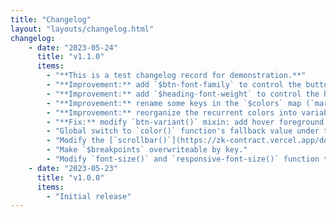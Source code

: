 ```yaml
---
title: "Changelog"
layout: "layouts/changelog.html"
changelog:
    - date: "2023-05-24"
      title: "v1.1.0"
      items:
        - "**This is a test changelog record for demonstration.**"
        - "**Improvement:** add `$btn-font-family` to control the button's font family."
        - "**Improvement:** add `$heading-font-weight` to control the heading's font-weight."
        - "**Improvement:** rename some keys in the `$colors` map (`mark-color` : `mark-foreground`, `code-color` : `code-foreground`)."
        - "**Improvement:** reorganize the recurrent colors into variables."
        - "**Fix:** modify `btn-variant()` mixin: add hover foreground color."
        - "Global switch to `color()` function's fallback value under the [`$settings`](https://zk-contract.vercel.app/docs/sass/variables#settings) map."
        - "Modify the [`scrollbar()`](https://zk-contract.vercel.app/docs/sass/mixins#scrollbar) mixin to accept hover thumb background-color value."
        - "Make `$breakpoints` overwriteable by key."
        - "Modify `font-size()` and `responsive-font-size()` function to accept optimal size value. The optimal value will fallback to a global settnigs under the `$settings` map."
    - date: "2023-05-23"
      title: "v1.0.0"
      items:
        - "Initial release"
---
```

